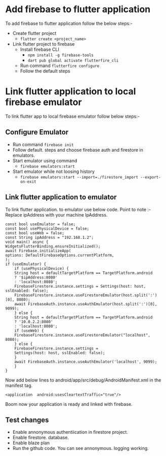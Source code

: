 # Add firebase to flutter application

To add firebase to flutter application follow the below steps:- 

 - Create flutter project
	 - `flutter create <project_name>`
 - Link flutter project to firebase
	 - Install firebase CLI
		 - `npm install -g firebase-tools`
		 - `dart pub global activate flutterfire_cli`
	 - Run command `flutterfire configure`
	 - Follow the default steps

# Link flutter application to local firebase emulator
To link flutter app to local firebase emulator follow below steps:-
## Configure Emulator
 - Run command `firebase init`
 - Follow default. steps and choose firebase auth and firestore in emulators.
 - Start emulator using command
	 - `firebase emulators:start`
 - Start emulator while not loosing history
	 - `firebase emulators:start --import=./firestore_import --export-on-exit`
## Link flutter application to emulator
To link flutter application. to emulator use below code. Point to note :- Replace ipAddress with your machine IpAddress.

	
  

    const bool useEmulator = false;
    const bool usePhysicalDevice = false;
    const bool useWeb = false;
    const String ipAddress = "192.168.1.2";
    void main() async {
    WidgetsFlutterBinding.ensureInitialized();
    await Firebase.initializeApp(
    options: DefaultFirebaseOptions.currentPlatform,
    );
    if (useEmulator) {
	    if (usePhysicalDevice) {
	    String host = defaultTargetPlatform == TargetPlatform.android
	    ? '$ipAddress:8080' 
	    : 'localhost:8080';
	    FirebaseFirestore.instance.settings = Settings(host: host, sslEnabled: false);
	    FirebaseFirestore.instance.useFirestoreEmulator(host.split(':')[0], 8080);
	    await FirebaseAuth.instance.useAuthEmulator(host.split(':')[0], 9099);
	    } else {
	    String host = defaultTargetPlatform == TargetPlatform.android
	    ? '10.0.2.2:8080'
	    : 'localhost:8080';
	    if (useWeb) {
	    FirebaseFirestore.instance.useFirestoreEmulator("localhost", 8080);
	    } else {
	    FirebaseFirestore.instance.settings =
	    Settings(host: host, sslEnabled: false);
	    }
	    await FirebaseAuth.instance.useAuthEmulator('localhost', 9099);
	    }
    }

Now add  below lines to android/app/src/debug/AndroidManifest.xml in the manifest tag.
	
    <application  android:usesCleartextTraffic="true"/>

Boom now your application is ready and linked with firebase.

## Test changes

 - Enable annonymous authentiication in firestore project.
 -  Enable firestore. database.
 - Enable blaze plan
 - Run the github code. You can see annonymous. logging working.
